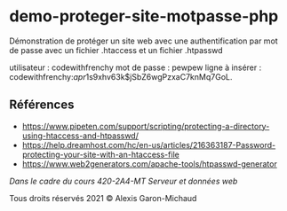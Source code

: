 # demo-proteger-site-motpasse-php

Démonstration de protéger un site web avec une authentification par mot de passe avec un fichier .htaccess et un fichier .htpasswd

utilisateur : codewithfrenchy
mot de passe : pewpew
ligne à insérer : codewithfrenchy:$apr1$s9xhv63k$jSbZ6wgPzxaC7knMq7GoL.

## Références

- <https://www.pipeten.com/support/scripting/protecting-a-directory-using-htaccess-and-htpasswd/>
- <https://help.dreamhost.com/hc/en-us/articles/216363187-Password-protecting-your-site-with-an-htaccess-file>
- <https://www.web2generators.com/apache-tools/htpasswd-generator>

_Dans le cadre du cours 420-2A4-MT Serveur et données web_

Tous droits réservés 2021 © Alexis Garon-Michaud
